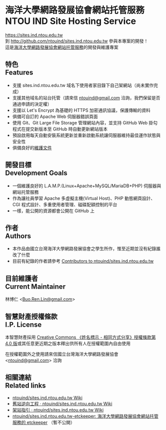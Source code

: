 # 海洋大學網路發展協會網站托管服務<br>NTOU IND Site Hosting Service
<https://sites.ind.ntou.edu.tw>  
到 <http://github.com/ntouind/sites.ind.ntou.edu.tw> 參與本專案的開發！  
這是[海洋大學網路發展協會網站托管服務](http://sites.ind.ntou.edu.tw)的開發與維護專案

## 特色<br>Features
* 支援 sites.ind.ntou.edu.tw 域名下使用者家目錄下自己架網站（尚未實作完成）
* 支援其他域名的站台托管（請來信 <ntouind@gmail.com> 洽詢，我們保留是否通過申請的決定權）
* 支援以 Let's Encrypt 為基礎的 HTTPS 加密通訊協議，保護傳輸的資料
* 俱備可自訂的 Apache Web 伺服器錯誤頁面
* 使用 Git、Git Large File Storage 管理網站內容，並支持 GitHub Web 掛勾程式在提交新版本至 GitHub 時自動更新網站版本
* 預設啟用每天自動安裝系統更新並重新啟動系統讓伺服器維持最佳運作狀態與安全性
* 俱備良好的[維護文件](http://github.com/ntouind/sites.ind.ntou.edu.tw/wiki)

## 開發目標<br>Development Goals
* 一個維護良好的 L.A.M.P.(Linux+Apache+MySQL/MariaDB+PHP) 伺服器與網站托管服務
* 作為讓社員學習 Apache 多虛擬主機(Virtual Host)、PHP 動態網頁設計、CGI 程式設計、多重使用者管理、磁碟配額控制的平台
* 一樣，能公開的資源都會公開在 GitHub 上

## 作者<br>Authors
* 本作品由國立台灣海洋大學網路發展協會之學生所作，惟至近期並沒有紀錄誰改了什麼
* 目前有紀錄的作者請參考 [Contributors to ntouind/sites.ind.ntou.edu.tw](https://github.com/ntouind/sites.ind.ntou.edu.tw/graphs/contributors)

## 目前維護者<br>Current Maintainer
林博仁 &lt;<Buo.Ren.Lin@gmail.com>&gt;

## 智慧財產授權條款<br>I.P. License
本智慧財產採用 [Creative Commons 《姓名標示 - 相同方式分享》授權條款第 4.0 版](https://creativecommons.org/licenses/by-sa/4.0/)或其任意更近期之版本釋出供所有人在授權範圍內自由使用

在授權範圍外之使用請來信國立台灣海洋大學網路發展協會 &lt;<ntouind@gmail.com>&gt; 洽詢

## 相關連結<br />Related links
* [ntouind/sites.ind.ntou.edu.tw Wiki](https://github.com/ntouind/sites.ind.ntou.edu.tw/wiki)
* [舊站逆向工程 · ntouind/sites.ind.ntou.edu.tw Wiki](https://github.com/ntouind/sites.ind.ntou.edu.tw/wiki/%E8%88%8A%E7%AB%99%E9%80%86%E5%90%91%E5%B7%A5%E7%A8%8B)
* [架站指引 · ntouind/sites.ind.ntou.edu.tw Wiki](https://github.com/ntouind/sites.ind.ntou.edu.tw/wiki/%E6%9E%B6%E7%AB%99%E6%8C%87%E5%BC%95)
* [ntouind/sites.ind.ntou.edu.tw-etckeeper: 海洋大學網路發展協會網站托管服務的 etckeeper](https://github.com/ntouind/sites.ind.ntou.edu.tw-etckeeper) （暫不公開）
